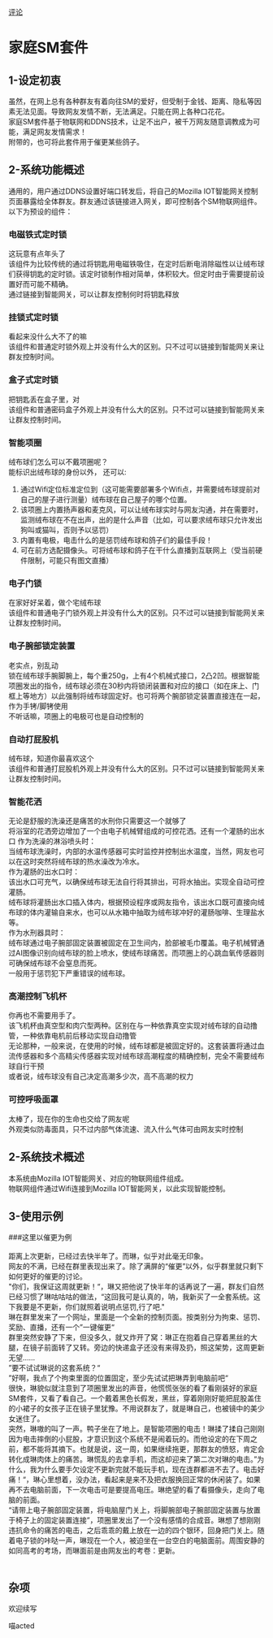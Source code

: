 [评论](https://github.com/SCLeoX/Wearable-Technology/issues/60)

# 家庭SM套件
## 1-设定初衷
虽然，在网上总有各种群友有着向往SM的爱好，但受制于金钱、距离、隐私等因素无法见面。导致网友发情不断，无法满足。只能在网上各种口花花。<br>
家庭SM套件基于物联网和DDNS技术，让足不出户，被千万网友随意调教成为可能，满足网友发情需求！<br>
附带的，也可将此套件用于催更某些鸽子。


## 2-系统功能概述
通用的，用户通过DDNS设置好端口转发后，将自己的Mozilla IOT智能网关控制页面暴露给全体群友。群友通过该链接进入网关，即可控制各个SM物联网组件。<br>
以下为预设的组件：

### 电磁铁式定时锁
这玩意有点年头了<br>
该组件为比较传统的通过将钥匙用电磁铁吸住，在定时后断电消除磁性以让绒布球们获得钥匙的定时锁。该定时锁制作相对简单，体积较大。但定时由于需要提前设置好而可能不精确。<br>
通过链接到智能网关，可以让群友控制何时将钥匙释放
### 挂锁式定时锁
看起来没什么大不了的嘛<br>
该组件和普通定时锁外观上并没有什么大的区别。只不过可以链接到智能网关来让群友控制时间。
### 盒子式定时锁
把钥匙丢在盒子里，对<br>
该组件和普通密码盒子外观上并没有什么大的区别。只不过可以链接到智能网关来让群友控制时间。
### 智能项圈
绒布球们怎么可以不戴项圈呢？<br>
能标识出绒布球的身份以外，
还可以:<br>
1. 通过Wifi定位标准定位到（这可能需要部署多个Wifi点，并需要绒布球提前对自己的屋子进行测量）绒布球在自己屋子的哪个位置。<br>
2. 该项圈上内置扬声器和麦克风，可以让绒布球实时与网友沟通，并在需要时，监测绒布球在不在出声，出的是什么声音（比如，可以要求绒布球只允许发出狗叫或猫叫，否则予以惩罚）
3. 内置有电极，电击什么的是惩罚绒布球和鸽子们的最佳手段！
4. 可在前方选配摄像头。可将绒布球和鸽子在干什么直播到互联网上（受当前硬件限制，可能只有图文直播）
### 电子门锁
在家好好呆着，做个宅绒布球<br>
该组件和普通电子门锁外观上并没有什么大的区别。只不过可以链接到智能网关来让群友控制时间。
### 电子腕部锁定装置
老实点，别乱动<br>
锁在绒布球手腕脚腕上，每个重250g，上有4个机械式接口，2凸2凹。根据智能项圈发出的指令，绒布球必须在30秒内将锁闭装置和对应的接口（如在床上、门框上等地方）以此强制将绒布球固定好。也可将两个腕部锁定装置直接连在一起，作为手铐/脚铐使用<br>
不听话嘛，项圈上的电极可也是自动控制的
### 自动打屁股机
绒布球，知道你最喜欢这个<br>
该组件和普通打屁股机外观上并没有什么大的区别。只不过可以链接到智能网关来让群友控制时间。
### 智能花洒
无论是舒服的洗澡还是痛苦的水刑你只需要这一个就够了<br>
将浴室的花洒旁边增加了一个由电子机械臂组成的可控花洒。还有一个灌肠的出水口
作为洗澡的淋浴喷头时：<br>
当绒布球洗澡时，内部的水温传感器可实时监控并控制出水温度，当然，网友也可以在这时突然将绒布球的热水澡改为冷水。<br>
作为灌肠的出水口时：<br>
该出水口可充气，以确保绒布球无法自行将其排出，可将水抽出。实现全自动可控灌肠。<br>
绒布球将灌肠出水口插入体内，根据预设程序或网友指令，该出水口既可直接向绒布球的体内灌输自来水，也可以从水箱中抽取为绒布球冲好的灌肠咖啡、生理盐水等。<br>
作为水刑器具时：<br>
绒布球通过电子腕部固定装置被固定在卫生间内，脸部被毛巾覆盖。电子机械臂通过AI图像识别向绒布球的脸上喷水，使绒布球痛苦。而项圈上的心跳血氧传感器则可确保绒布球不会窒息而死。<br>
一般用于惩罚犯下严重错误的绒布球。
### 高潮控制飞机杯
你再也不需要用手了。<br>
该飞机杯由真空型和肉穴型两种。区别在与一种依靠真空实现对绒布球的自动撸管，一种依靠电机前后移动实现自动撸管<br>
无论那种，一般来说，在使用的时候，绒布球都是被固定好的。这套装置将通过血流传感器和多个高精尖传感器实现对绒布球高潮程度的精确控制，完全不需要绒布球自行干预<br>
或者说，绒布球没有自己决定高潮多少次，高不高潮的权力
### 可控呼吸面罩
太棒了，现在你的生命也交给了网友呢<br>
外观类似防毒面具，只不过内部气体流速、流入什么气体可由网友实时控制<br>


## 2-系统技术概述
本系统由Mozilla IOT智能网关、对应的物联网组件组成。<br>
物联网组件通过Wifi连接到Mozilla IOT智能网关，以此实现智能控制。

## 3-使用示例

###这里以催更为例
<br><br>
距离上次更新，已经过去快半年了。而琳，似乎对此毫无印象。<br>
网友的不满，已经在群里表现出来了。除了满屏的“催更”以外，似乎群里就只剩下如何更好的催更的讨论。<br>
"你们，我保证这周就更新！“，琳又把他说了快半年的话再说了一遍，群友们自然已经习惯了琳咕咕咕的做法，“这回我可是认真的，呐，我新买了一全套系统。这下我要是不更新，你们就照着说明点惩罚,行了吧."<br>
琳在群里发来了一个网址，里面是一个全新的控制页面。按类别分为拘束、惩罚、奖励、直播，还有一个”一键催更“<br>
群里突然安静了下来，但没多久，就又炸开了窝：琳正在抱着自己穿着黑丝的大腿，在镜子前面转了又转。旁边的快递盒子还没有来得及扔，照这架势，这周更新无望……<br>
”要不试试琳说的这套系统？“<br>
”好啊，我点了个拘束里面的位置固定，至少先试试把琳弄到电脑前吧“<br>
很快，琳貌似就注意到了项圈里发出的声音，他慌慌张张的看了看刚装好的家庭SM套件，又看了看自己。一个戴着黑色长假发，黑丝，穿着刚刚好能把屁股盖住的小裙子的女孩子正在镜子里犹豫。不用说群友了，就是琳自己，也被镜中的美少女迷住了。<br>
突然，琳嗷的叫了一声。鸭子坐在了地上。是智能项圈的电击！琳揉了揉自己刚刚因为电击摔倒的小屁股，才意识到这个系统不是闹着玩的。而他设定的在下周之前，都不能将其摘下。也就是说，这一周，如果继续拖更，那群友的愤怒，肯定会转化成琳肉体上的痛苦。琳慌乱的去拿手机，而这却迎来了第二次对琳的电击。”为什么，我为什么要手欠设定不更新完就不能玩手机，现在连群都进不去了。电击好痛！“，琳心里想着，没办法，看起来是来不及把衣服换回正常的休闲装了。如果再不去电脑前面，下一次电击可是要提高电压。琳绝望的看了看摄像头，走向了电脑的前面。<br>
“请带上电子腕部固定装置，将电脑屋门关上，将脚腕部电子腕部固定装置与放置于椅子上的固定装置连接”，项圈里发出了一个没有感情的合成音。琳想了想刚刚违抗命令的痛苦的电击，之后乖乖的戴上放在一边的四个银环，回身把门关上。随着电子锁的咔哒一声，琳现在一个人，被迫坐在一台空白的电脑面前。周围安静的如同高考的考场，而琳面前是由网友出的考卷：更新。
<br><br>
## 杂项
欢迎续写


喵acted
